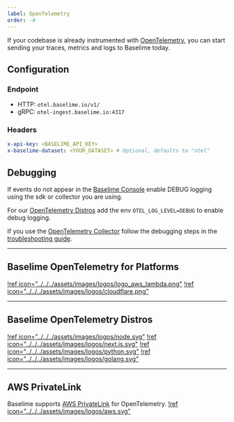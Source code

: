 ```yaml
---
label: OpenTelemetry
order: -4
---
```


If your codebase is already instrumented with [OpenTelemetry](https://opentelemetry.io/), you can start sending your traces, metrics and logs to Baselime today.


## Configuration

### Endpoint
* HTTP: `otel.baselime.io/v1/`
* gRPC: `otel-ingest.baselime.io:4317`

### Headers
```yaml
x-api-key: <BASELIME_API_KEY>
x-baselime-dataset: <YOUR_DATASET> # Optional, defaults to "otel"
```

## Debugging

If events do not appear in the [Baselime Console](https://console.baselime.io) enable DEBUG logging using the sdk or collector you are using.

For our [OpenTelemetry Distros](#baselime-opentelemetry-distros) add the env `OTEL_LOG_LEVEL=DEBUG` to enable debug logging. 

If you use the [OpenTelemetry Collector](https://opentelemetry.io/docs/collector/) follow the debugging steps in the [troubleshooting guide](https://github.com/open-telemetry/opentelemetry-collector/blob/main/docs/troubleshooting.md).


---
## Baselime OpenTelemetry for Platforms
[!ref icon="../../../assets/images/logos/logo_aws_lambda.png"](../../platforms/aws/aws-lambda/traces/index.md)
[!ref icon="../../../assets/images/logos/cloudflare.png"](../../platforms/cloudflare/traces.md)

---

## Baselime OpenTelemetry Distros
[!ref icon="../../../assets/images/logos/node.svg"](../../languages/node.js.md)
[!ref icon="../../../assets/images/logos/next.js.svg"](../../languages/next.js.md)
[!ref icon="../../../assets/images/logos/python.svg"](../../languages/python.md)
[!ref icon="../../../assets/images/logos/golang.svg"](../../languages/go.md)

---

## AWS PrivateLink

Baselime supports [AWS PrivateLink](https://aws.amazon.com/privatelink/) for OpenTelemetry.
[!ref icon="../../../assets/images/logos/aws.svg"](./private-link.md)
